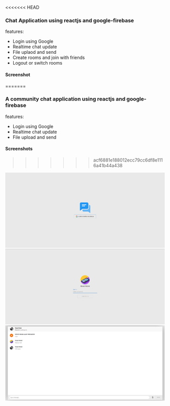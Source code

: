 <<<<<<< HEAD
### Chat Application using reactjs and google-firebase
features:
- Login using Google
- Realtime chat update
- File uplaod and send
- Create rooms and join with friends
- Logout or switch rooms
#### Screenshot
=======
### A community chat application using reactjs and google-firebase
features:
- Login using Google
- Realtime chat update
- File upload and send

#### Screenshots
>>>>>>> acf6881e188012ecc79cc6df8e1116a41b44a438
<img src="./images/2.png">
<img src="./images/3.png">
<img src="./images/1.png">
